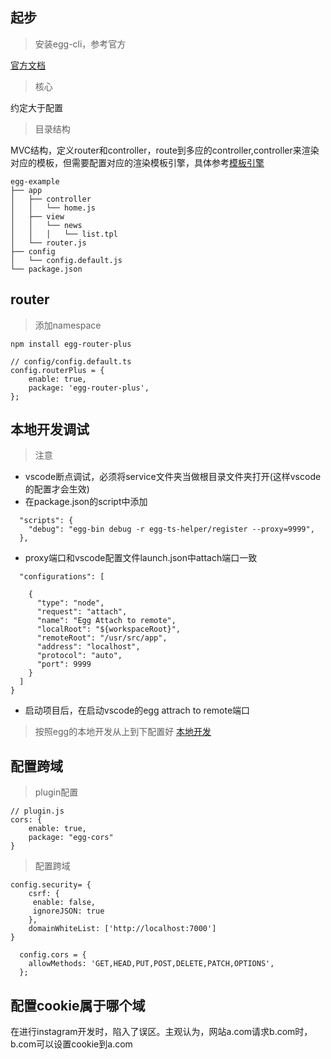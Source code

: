 
## 起步

> 安装egg-cli，参考官方

[官方文档](https://eggjs.org/zh-cn/intro/quickstart.html)

> 核心

约定大于配置

> 目录结构

MVC结构，定义router和controller，route到多应的controller,controller来渲染对应的模板，但需要配置对应的渲染模板引擎，具体参考[模板引擎](https://eggjs.org/zh-cn/intro/quickstart.html#%E6%A8%A1%E6%9D%BF%E6%B8%B2%E6%9F%93)

```
egg-example
├── app
│   ├── controller
│   │   └── home.js
│   ├── view
│   │   └── news
│   │   │   └── list.tpl
│   └── router.js
├── config
│   └── config.default.js
└── package.json
```


## router
> 添加namespace


```
npm install egg-router-plus

// config/config.default.ts
config.routerPlus = {
    enable: true,
    package: 'egg-router-plus',
};
```

## 本地开发调试

> 注意

* vscode断点调试，必须将service文件夹当做根目录文件夹打开(这样vscode的配置才会生效)
* 在package.json的script中添加

```
  "scripts": {
    "debug": "egg-bin debug -r egg-ts-helper/register --proxy=9999",
  },
```

* proxy端口和vscode配置文件launch.json中attach端口一致

```
  "configurations": [
  
    {
      "type": "node",
      "request": "attach",
      "name": "Egg Attach to remote",
      "localRoot": "${workspaceRoot}",
      "remoteRoot": "/usr/src/app",
      "address": "localhost",
      "protocol": "auto",
      "port": 9999
    }
  ]
}
```

* 启动项目后，在启动vscode的egg attrach to remote端口

> 按照egg的本地开发从上到下配置好 [本地开发](https://eggjs.org/zh-cn/core/development.html)


## 配置跨域

> plugin配置


```
// plugin.js
cors: {
    enable: true,
    package: "egg-cors"
}
```

> 配置跨域

```
config.security= {
    csrf: {
     enable: false,
     ignoreJSON: true
    },
    domainWhiteList: ['http://localhost:7000']
}

  config.cors = {
    allowMethods: 'GET,HEAD,PUT,POST,DELETE,PATCH,OPTIONS',
  };
```

## 配置cookie属于哪个域

在进行instagram开发时，陷入了误区。主观认为，网站a.com请求b.com时，b.com可以设置cookie到a.com



